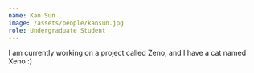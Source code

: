```yaml
---
name: Kan Sun
image: /assets/people/kansun.jpg
role: Undergraduate Student
---
```


I am currently working on a project called Zeno, and I have a cat named Xeno :)
